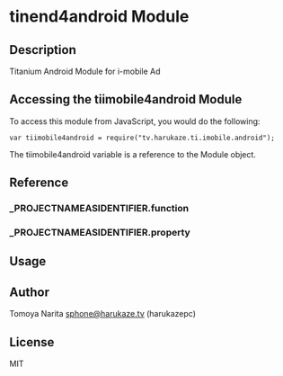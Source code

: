 # tinend4android Module

## Description

Titanium Android Module for i-mobile Ad

## Accessing the tiimobile4android Module

To access this module from JavaScript, you would do the following:

	var tiimobile4android = require("tv.harukaze.ti.imobile.android");

The tiimobile4android variable is a reference to the Module object.	

## Reference


### ___PROJECTNAMEASIDENTIFIER__.function


### ___PROJECTNAMEASIDENTIFIER__.property


## Usage



## Author

Tomoya Narita <sphone@harukaze.tv> (harukazepc)

## License

MIT